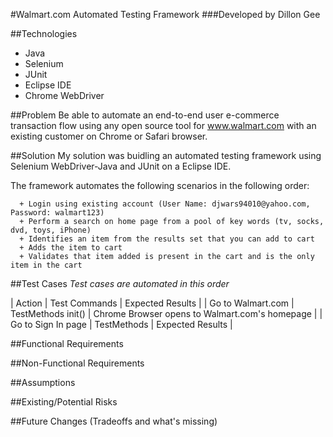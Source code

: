 #Walmart.com Automated Testing Framework
###Developed by Dillon Gee

##Technologies
  + Java
  + Selenium 
  + JUnit
  + Eclipse IDE
  + Chrome WebDriver

##Problem
  Be able to automate an end-to-end user e-commerce transaction flow using any open source tool for www.walmart.com with an existing customer on Chrome or Safari browser.

##Solution
  My solution was buidling an automated testing framework using Selenium WebDriver-Java and JUnit on a Eclipse IDE. 
  
  The framework automates the following scenarios in the following order:

      + Login using existing account (User Name: djwars94010@yahoo.com, Password: walmart123)
      + Perform a search on home page from a pool of key words (tv, socks, dvd, toys, iPhone)
      + Identifies an item from the results set that you can add to cart
      + Adds the item to cart
      + Validates that item added is present in the cart and is the only item in the cart

##Test Cases
*Test cases are automated in this order*
  
| Action | Test Commands | Expected Results |
| Go to Walmart.com | TestMethods init() | Chrome Browser opens to Walmart.com's homepage |
| Go to Sign In page | TestMethods  | Expected Results |

##Functional Requirements

##Non-Functional Requirements

##Assumptions

##Existing/Potential Risks

##Future Changes (Tradeoffs and what's missing)





